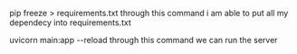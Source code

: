 pip freeze > requirements.txt
through this command i am able to put all my dependecy into requirements.txt

uvicorn main:app --reload
through this command we can run the server
